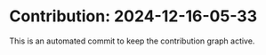 # Contribution: 2024-12-16-05-33
This is an automated commit to keep the contribution graph active.
